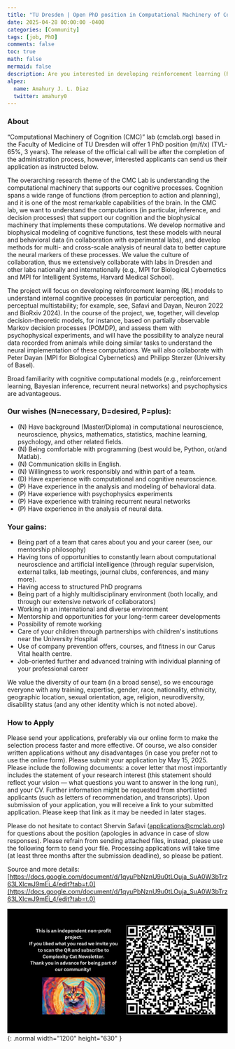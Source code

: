 ```yaml
---
title: "TU Dresden | Open PhD position in Computational Machinery of Cognition"
date: 2025-04-28 00:00:00 -0400
categories: [Community]
tags: [job, PhD]
comments: false
toc: true
math: false
mermaid: false
description: Are you interested in developing reinforcement learning (RL) models to understand internal cognitive processes (in particular, perception and perceptual multistability)? There's a position at TU Dresden calling for you!
alpez:
  name: Amahury J. L. Diaz
  twitter: amahury0
---
```

### About
“Computational Machinery of Cognition (CMC)” lab (cmclab.org)  based in the Faculty of Medicine of TU Dresden will offer 1 PhD position (m/f/x) (TVL-65%, 3 years). The release of the official call will be after the completion of the administration process, however, interested applicants can send us their application as instructed below.

The overarching research theme of the CMC Lab is understanding the computational machinery that supports our cognitive processes. Cognition spans a wide range of functions (from perception to action and planning), and it is one of the most remarkable capabilities of the brain. In the CMC lab, we want to understand the computations (in particular, inference, and decision processes) that support our cognition and the biophysical machinery that implements these computations. We develop normative and biophysical modeling of cognitive functions, test these models with neural and behavioral data (in collaboration with experimental labs), and develop methods for multi- and cross-scale analysis of neural data to better capture the neural markers of these processes. We value the culture of collaboration, thus we extensively collaborate with labs in Dresden and other labs nationally and internationally (e.g., MPI for Biological Cybernetics and MPI for Intelligent Systems, Harvard Medical School).

The project will focus on developing reinforcement learning (RL) models to understand internal cognitive processes (in particular perception, and perceptual multistability; for example, see, Safavi and Dayan, Neuron 2022 and BioRxiv 2024).  In the course of the project, we, together, will develop decision-theoretic models,  for instance, based on partially observable Markov decision processes (POMDP), and assess them with psychophysical experiments, and will have the possibility to analyze neural data recorded from animals while doing similar tasks to understand the neural implementation of these computations. We will also collaborate with Peter Dayan (MPI for Biological Cybernetics) and Philipp Sterzer (University of Basel). 

Broad familiarity with cognitive computational models (e.g., reinforcement learning, Bayesian inference, recurrent neural networks) and psychophysics are advantageous.

### Our wishes (N=necessary, D=desired, P=plus):
- (N) Have background (Master/Diploma) in computational neuroscience, neuroscience, physics, mathematics, statistics, machine learning, psychology, and other related fields.
- (N) Being comfortable with programming (best would be, Python, or/and Matlab).
- (N) Communication skills in English.
- (N) Willingness to work responsibly and within part of a team.
- (D) Have experience with computational and cognitive neuroscience.
- (P) Have experience in the analysis and modeling of behavioral data.
- (P) Have experience with psychophysics experiments
- (P) Have experience with training recurrent neural networks
- (P) Have experience in the analysis of neural data.

### Your gains:
- Being part of a team that cares about you and your career (see, our mentorship philosophy)
- Having tons of opportunities to constantly learn about computational neuroscience and artificial intelligence (through regular supervision, external talks, lab meetings, journal clubs, conferences, and many more).
- Having access to structured PhD programs
- Being part of a highly multidisciplinary environment (both locally, and through our extensive network of collaborators)
- Working in an international and diverse environment
- Mentorship and opportunities for your long-term career developments
- Possibility of remote working
- Care of your children through partnerships with children's institutions near the University Hospital
- Use of company prevention offers, courses, and fitness in our Carus Vital health centre.
- Job-oriented further and advanced training with individual planning of your professional career 

We value the diversity of our team (in a broad sense), so we encourage everyone with any training, expertise, gender, race, nationality, ethnicity, geographic location, sexual orientation, age, religion, neurodiversity, disability status (and any other identity which is not noted above). 

### How to Apply
Please send your applications, preferably via our online form to make the selection process faster and more effective. Of course, we also consider written applications without any disadvantages (in case you prefer not to use the online form). Please submit your application by May 15, 2025. Please include the following documents: a cover letter that most importantly includes the statement of your research interest (this statement should reflect your vision — what questions you want to answer in the long run), and your CV. Further information might be requested from shortlisted applicants (such as letters of recommendation, and transcripts). Upon submission of your application, you will receive a link to your submitted application. Please keep that link as it may be needed in later stages.

Please do not hesitate to contact Shervin Safavi (applications@cmclab.org) for questions about the position (apologies in advance in case of slow responses). Please refrain from sending attached files, instead, please use the following form to send your file. Processing applications will take time (at least three months after the submission deadline), so please be patient. 

Source and more details: [https://docs.google.com/document/d/1qyuPbNznU9u0tLOuja_SuA0W3bTrz63LXlcwJ9mEi_4/edit?tab=t.0](https://docs.google.com/document/d/1qyuPbNznU9u0tLOuja_SuA0W3bTrz63LXlcwJ9mEi_4/edit?tab=t.0)

![Desktop View](/assets/img/fix/complexity-cat-newsletter.png){: .normal width="1200" height="630" }
